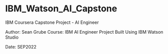 # IBM_Watson_AI_Capstone
IBM Coursera Capstone Project - AI Engineer

Author: Sean Grube
Course: IBM AI Engineer
Project Built Using IBM Watson Studio

Date: SEP2022
